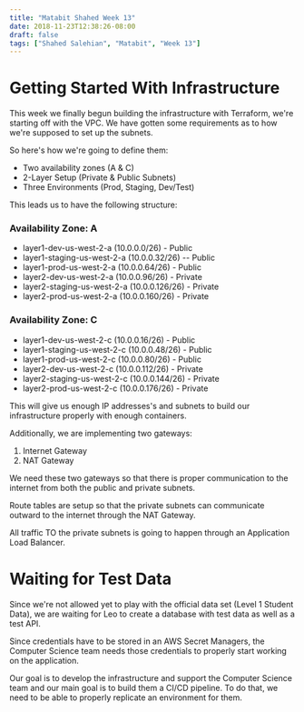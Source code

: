 ```yaml
---
title: "Matabit Shahed Week 13"
date: 2018-11-23T12:38:26-08:00
draft: false
tags: ["Shahed Salehian", "Matabit", "Week 13"]
---
```


# Getting Started With Infrastructure

This week we finally begun building the infrastructure with Terraform, we're starting off with the VPC. We have gotten some requirements as to how we're supposed to set up the subnets.

So here's how we're going to define them:

- Two availability zones (A & C)
- 2-Layer Setup (Private & Public Subnets)
- Three Environments (Prod, Staging, Dev/Test)

This leads us to have the following structure:

### Availability Zone: A

- layer1-dev-us-west-2-a (10.0.0.0/26) - Public
- layer1-staging-us-west-2-a (10.0.0.32/26) -- Public
- layer1-prod-us-west-2-a (10.0.0.64/26) - Public
- layer2-dev-us-west-2-a (10.0.0.96/26) - Private
- layer2-staging-us-west-2-a (10.0.0.126/26) - Private
- layer2-prod-us-west-2-a (10.0.0.160/26) - Private

### Availability Zone: C 

- layer1-dev-us-west-2-c (10.0.0.16/26) - Public
- layer1-staging-us-west-2-c (10.0.0.48/26) - Public
- layer1-prod-us-west-2-c (10.0.0.80/26) - Public
- layer2-dev-us-west-2-c (10.0.0.112/26) - Private
- layer2-staging-us-west-2-c (10.0.0.144/26) - Private
- layer2-prod-us-west-2-c (10.0.0.176/26) - Private

This will give us enough IP addresses's and subnets to build our infrastructure properly with enough containers.

Additionally, we are implementing two gateways:
1. Internet Gateway
2. NAT Gateway

We need these two gateways so that there is proper communication to the internet from both the public and private subnets.

Route tables are setup so that the private subnets can communicate outward to the internet through the NAT Gateway. 

All traffic TO the private subnets is going to happen through an Application Load Balancer.


# Waiting for Test Data

Since we're not allowed yet to play with the official data set (Level 1 Student Data), we are waiting for Leo to create a database with test data as well as a test API. 

Since credentials have to be stored in an AWS Secret Managers, the Computer Science team needs those credentials to properly start working on the application.

Our goal is to develop the infrastructure and support the Computer Science team and our main goal is to build them a CI/CD pipeline. To do that, we need to be able to properly replicate an environment for them.